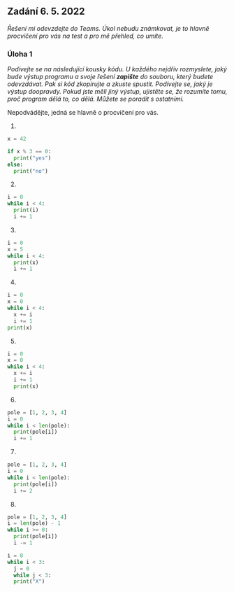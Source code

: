 ## Zadání 6. 5. 2022

*Řešení mi odevzdejte do Teams. Úkol nebudu známkovat, je to hlavně procvičení pro vás na test a pro mě přehled, co umíte.*

### Úloha 1

*Podívejte se na následující kousky kódu. U každého nejdřív rozmyslete, jaký bude výstup programu a svoje řešení **zapište** do souboru, který budete odevzdávat. 
Pak si kód zkopírujte a zkuste spustit. 
Podívejte se, jaký je výstup doopravdy. Pokud jste měli jiný výstup, ujistěte se, že rozumíte tomu, proč program dělá to, co dělá. Můžete se poradit s ostatními.*

Nepodvádějte, jedná se hlavně o procvičení pro vás.

1)
```python
x = 42

if x % 3 == 0:
  print("yes")
else:
  print("no")
```

2)
```python
i = 0
while i < 4:
  print(i)
  i += 1
```

3)
```python
i = 0
x = 5
while i < 4:
  print(x)
  i += 1
```

4)
```python
i = 0
x = 0
while i < 4:
  x += i
  i += 1
print(x)
```

5)
```python
i = 0
x = 0
while i < 4:
  x += i
  i += 1
  print(x)
```

6)
```python
pole = [1, 2, 3, 4]
i = 0
while i < len(pole):
  print(pole[i])
  i += 1
```

7)
```python
pole = [1, 2, 3, 4]
i = 0
while i < len(pole):
  print(pole[i])
  i += 2
```


8)
```python
pole = [1, 2, 3, 4]
i = len(pole) - 1
while i >= 0:
  print(pole[i])
  i -= 1
```


```python
i = 0
while i < 3:
  j = 0
  while j < 3:
  print("X")
```
